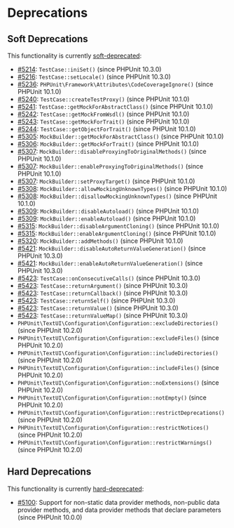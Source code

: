 # Deprecations

## Soft Deprecations

This functionality is currently [soft-deprecated](https://phpunit.de/backward-compatibility.html#soft-deprecation):

* [#5214](https://github.com/sebastianbergmann/phpunit/issues/5214): `TestCase::iniSet()` (since PHPUnit 10.3.0)
* [#5216](https://github.com/sebastianbergmann/phpunit/issues/5216): `TestCase::setLocale()` (since PHPUnit 10.3.0)
* [#5236](https://github.com/sebastianbergmann/phpunit/issues/5236): `PHPUnit\Framework\Attributes\CodeCoverageIgnore()` (since PHPUnit 10.1.0)
* [#5240](https://github.com/sebastianbergmann/phpunit/issues/5240): `TestCase::createTestProxy()` (since PHPUnit 10.1.0)
* [#5241](https://github.com/sebastianbergmann/phpunit/issues/5241): `TestCase::getMockForAbstractClass()` (since PHPUnit 10.1.0)
* [#5242](https://github.com/sebastianbergmann/phpunit/issues/5242): `TestCase::getMockFromWsdl()` (since PHPUnit 10.1.0)
* [#5243](https://github.com/sebastianbergmann/phpunit/issues/5243): `TestCase::getMockForTrait()` (since PHPUnit 10.1.0)
* [#5244](https://github.com/sebastianbergmann/phpunit/issues/5244): `TestCase::getObjectForTrait()` (since PHPUnit 10.1.0)
* [#5305](https://github.com/sebastianbergmann/phpunit/issues/5305): `MockBuilder::getMockForAbstractClass()` (since PHPUnit 10.1.0)
* [#5306](https://github.com/sebastianbergmann/phpunit/issues/5306): `MockBuilder::getMockForTrait()` (since PHPUnit 10.1.0)
* [#5307](https://github.com/sebastianbergmann/phpunit/issues/5307): `MockBuilder::disableProxyingToOriginalMethods()` (since PHPUnit 10.1.0)
* [#5307](https://github.com/sebastianbergmann/phpunit/issues/5307): `MockBuilder::enableProxyingToOriginalMethods()` (since PHPUnit 10.1.0)
* [#5307](https://github.com/sebastianbergmann/phpunit/issues/5307): `MockBuilder::setProxyTarget()` (since PHPUnit 10.1.0)
* [#5308](https://github.com/sebastianbergmann/phpunit/issues/5308): `MockBuilder::allowMockingUnknownTypes()` (since PHPUnit 10.1.0)
* [#5308](https://github.com/sebastianbergmann/phpunit/issues/5308): `MockBuilder::disallowMockingUnknownTypes()` (since PHPUnit 10.1.0)
* [#5309](https://github.com/sebastianbergmann/phpunit/issues/5309): `MockBuilder::disableAutoload()` (since PHPUnit 10.1.0)
* [#5309](https://github.com/sebastianbergmann/phpunit/issues/5309): `MockBuilder::enableAutoload()` (since PHPUnit 10.1.0)
* [#5315](https://github.com/sebastianbergmann/phpunit/issues/5315): `MockBuilder::disableArgumentCloning()` (since PHPUnit 10.1.0)
* [#5315](https://github.com/sebastianbergmann/phpunit/issues/5315): `MockBuilder::enableArgumentCloning()` (since PHPUnit 10.1.0)
* [#5320](https://github.com/sebastianbergmann/phpunit/issues/5320): `MockBuilder::addMethods()` (since PHPUnit 10.1.0)
* [#5421](https://github.com/sebastianbergmann/phpunit/issues/5421): `MockBuilder::disableAutoReturnValueGeneration()` (since PHPUnit 10.3.0)
* [#5421](https://github.com/sebastianbergmann/phpunit/issues/5421): `MockBuilder::enableAutoReturnValueGeneration()` (since PHPUnit 10.3.0)
* [#5423](https://github.com/sebastianbergmann/phpunit/issues/5423): `TestCase::onConsecutiveCalls()` (since PHPUnit 10.3.0)
* [#5423](https://github.com/sebastianbergmann/phpunit/issues/5423): `TestCase::returnArgument()` (since PHPUnit 10.3.0)
* [#5423](https://github.com/sebastianbergmann/phpunit/issues/5423): `TestCase::returnCallback()` (since PHPUnit 10.3.0)
* [#5423](https://github.com/sebastianbergmann/phpunit/issues/5423): `TestCase::returnSelf()` (since PHPUnit 10.3.0)
* [#5423](https://github.com/sebastianbergmann/phpunit/issues/5423): `TestCase::returnValue()` (since PHPUnit 10.3.0)
* [#5423](https://github.com/sebastianbergmann/phpunit/issues/5423): `TestCase::returnValueMap()` (since PHPUnit 10.3.0)
* `PHPUnit\TextUI\Configuration\Configuration::excludeDirectories()` (since PHPUnit 10.2.0)
* `PHPUnit\TextUI\Configuration\Configuration::excludeFiles()` (since PHPUnit 10.2.0)
* `PHPUnit\TextUI\Configuration\Configuration::includeDirectories()` (since PHPUnit 10.2.0)
* `PHPUnit\TextUI\Configuration\Configuration::includeFiles()` (since PHPUnit 10.2.0)
* `PHPUnit\TextUI\Configuration\Configuration::noExtensions()` (since PHPUnit 10.2.0)
* `PHPUnit\TextUI\Configuration\Configuration::notEmpty()` (since PHPUnit 10.2.0)
* `PHPUnit\TextUI\Configuration\Configuration::restrictDeprecations()` (since PHPUnit 10.2.0)
* `PHPUnit\TextUI\Configuration\Configuration::restrictNotices()` (since PHPUnit 10.2.0)
* `PHPUnit\TextUI\Configuration\Configuration::restrictWarnings()` (since PHPUnit 10.2.0)

## Hard Deprecations

This functionality is currently [hard-deprecated](https://phpunit.de/backward-compatibility.html#hard-deprecation):

* [#5100](https://github.com/sebastianbergmann/phpunit/issues/5100): Support for non-static data provider methods, non-public data provider methods, and data provider methods that declare parameters (since PHPUnit 10.0.0)
